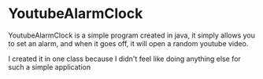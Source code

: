 # YoutubeAlarmClock

YoutubeAlarmClock is a simple program created in java, it simply allows you to set an alarm, and when it goes off, it will open a random youtube video.

I created it in one class because I didn't feel like doing anything else for such a simple application
